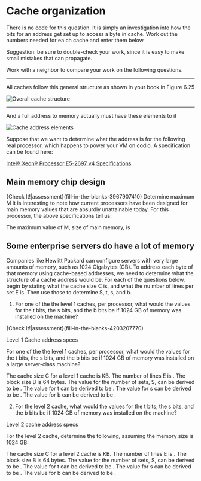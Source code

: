 # Cache organization

There is no code for this question. It is simply an investigation into how the bits for an address get set up to access a byte in cache. Work out the numbers needed for ea
ch cache and enter them below.

Suggestion: be sure to double-check your work, since it is easy to make small mistakes that can propagate.

Work with a neighbor to compare your work on the following questions.

--------------

All caches follow this general structure as shown in your book in Figure 6.25


![Overall cache structure](.guides/img/6.25cacheorg.png)

--------------


And a full address to memory actually must have these elements to it


![Cache address elements](.guides/img/6.25physaddr.png)


Suppose that we want to determine what the address is for the following real processor, which happens to power your VM on codio. A specification can be found here:

[Intel® Xeon® Processor E5-2697 v4 Specifications](http://www.cpu-world.com/CPUs/Xeon/Intel-Xeon%20E5-2697%20v4.html)


## Main memory chip design

{Check It!|assessment}(fill-in-the-blanks-3967907410)
Determine maximum M
It is interesting to note how current processors have been designed for main memory values that are absurdly unattainable today. For this processor, the above specifications tell us:

The maximum value of M, size of main memory, is


## Some enterprise servers do have a lot of memory

Companies like Hewlitt Packard can configure servers with very large amounts of memory, such as 1024 Gigabytes (GB). To address each byte of that memory using cache-based
addresses, we need to determine what the structure of a cache address would be. For each of the questions below, begin by stating what the cache size C is, and what the nu
mber of lines per set E is. Then use those to determine S, t, s, and b.

1. For one of the the level 1 caches, per processor, what would the values for the t bits, the s bits, and the b bits be if 1024 GB of memory was installed on the machine?

{Check It!|assessment}(fill-in-the-blanks-4203207770)

Level 1 Cache address specs

For one of the the level 1 caches, per processor, what would the values for the
t bits, the s bits, and the b bits be if 1024 GB of memory was installed on a
large server-class machine?

The cache size C for a level 1 cache is KB.
The number of lines E is .
The block size B is 64 bytes.
The value for the number of sets, S, can be derived to be .
The value for t can be derived to be .
The value for s can be derived to be .
The value for b can be derived to be .


2. For the level 2 cache, what would the values for the t bits, the s bits, and the b bits be if 1024 GB of memory was installed on the machine?

Level 2 cache address specs

For the level 2 cache, determine the following, assuming the memory size is 1024
GB:

The cache size C for a level 2 cache is KB.
The number of lines E is .
The block size B is 64 bytes.
The value for the number of sets, S, can be derived to be .
The value for t can be derived to be .
The value for s can be derived to be .
The value for b can be derived to be .

